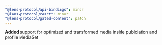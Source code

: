 ```yaml
---
"@lens-protocol/api-bindings": minor
"@lens-protocol/react": minor
"@lens-protocol/gated-content": patch
---
```


**Added** support for optimized and transformed media inside publciation and profile MediaSet
